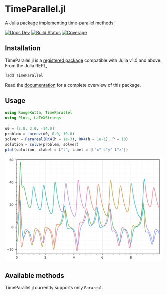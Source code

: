 # TimeParallel.jl

A Julia package implementing time-parallel methods.

[![Docs Dev](https://img.shields.io/badge/docs-dev-blue.svg)](https://giancarloantonucci.github.io/TimeParallel.jl/dev) [![Build Status](https://img.shields.io/github/workflow/status/giancarloantonucci/TimeParallel.jl/CI)](https://github.com/giancarloantonucci/TimeParallel.jl/actions) [![Coverage](https://img.shields.io/codecov/c/github/giancarloantonucci/TimeParallel.jl?label=coverage)](https://codecov.io/gh/giancarloantonucci/TimeParallel.jl)

## Installation

TimeParallel.jl is a [registered package](https://juliahub.com/ui/Search?q=TimeParallel&type=packages) compatible with Julia v1.0 and above. From the Julia REPL,

```julia
]add TimeParallel
```

Read the [documentation](https://giancarloantonucci.github.io/TimeParallel.jl/dev) for a complete overview of this package.

## Usage

```julia
using RungeKutta, TimeParallel
using Plots, LaTeXStrings

u0 = [2.0, 3.0, -14.0]
problem = Lorenz(u0, 0.0, 10.0)
solver = Parareal(RK4(h = 1e-3), RK4(h = 1e-1), P = 10)
solution = solve(problem, solver)
plot(solution, xlabel = L"t", label = [L"x" L"y" L"z"])
```

![svg](imgs/lorenz.svg)

## Available methods

TimeParallel.jl currently supports only `Parareal`.
